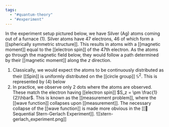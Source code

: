 ```yaml
---
tags:
  - "#quantum-theory"
  - "#experiment"
---
```

In the experiment setup pictured below, we have Silver (Ag) atoms coming out of a furnace (1). Silver atoms have 47 electrons, 46 of which form a [[spherically symmetric structure]]. This results in atoms with a [[magnetic moment]] equal to the [[electron spin]] of the 47th electron. As the atoms go through the magnetic field below, they would follow a path determined by their [[magnetic moment]] along the $z$ direction.

1. Classically, we would expect the atoms to be continuously distributed as their [[Spin]] is uniformly distributed on the [[circle group]] $\mathbb{S}^2$. This is represented by (4) below
2. In practice, we observe only 2 dots where the atoms are observed. These match the electron having [[electron spin]] $S_z = \pm \frac{1}{2}\hbar$. This is known as the [[measurement problem]], where the [[wave function]] collapses upon [[measurement]]. The necessary collapse of the [[wave function]] is made more obvious in the [[🧪 Sequential Stern-Gerlach Experiment]].
![[stern-gerlach_experiment.png]]
